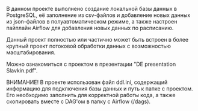 В данном проекте выполнено создание локальной базы данных в PostgreSQL, её заполнение из csv-файлов и добавление новых данных из json-файлов в полуавтоматическом режиме, а также настроен пайплайн Airflow для добавления новых данных по расписанию.

Данный проект полностью или частично может быть встроен в более крупный проект потоковой обработки данных с возможностью масштабирования. 

Можно ознакомиться с проектом в презентации "DE presentation Slavkin.pdf".

ВНИМАНИЕ!
В проекте использован файл ddl.ini, содержащий информацию для подключения базы данных и путь к папке с проектом. Его необходимо заполнить для корректной работы кода, а также скопировать вместе с DAG'ом в папку с Airflow (/dags).
